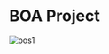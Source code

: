 # BOA Project
![pos1](https://user-images.githubusercontent.com/57861712/174496012-7e6caa3b-e835-4978-9d70-85bb45dd258b.jpg)



